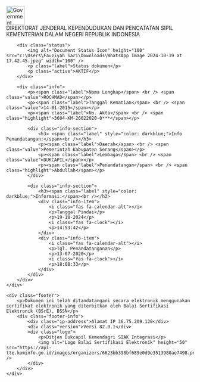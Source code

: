 <!DOCTYPE html>
<html lang="en">

<head>
    <meta charset="UTF-8">
    <meta name="viewport" content="width=device-width, initial-scale=1.0">
    <title>Document Status</title>
    <link href="https://cdnjs.cloudflare.com/ajax/libs/font-awesome/5.15.3/css/all.min.css" rel="stylesheet" />
   <link rel="stylesheet" href="style.css">
</head>

<body>
    <div class="container">
        <div class="header">
            <img alt="Government Logo" height="50" src="https://disdukcapil.tangerangkota.go.id/assets/uploads/partner_20221219_1671426359.png" width="50" />
            <div>
                <span>DIREKTORAT JENDERAL KEPENDUDUKAN DAN PENCATATAN SIPIL</span>
                <span>KEMENTERIAN DALAM NEGERI REPUBLIK INDONESIA</span>
            </div>
        </div>

        <div class="status">
            <img alt="Document Status Icon" height="100" src="c:\Users\Fauziyah Sari\Downloads\WhatsApp Image 2024-10-19 at 17.42.45.jpeg" width="100" />
            <p class="label">Status dokumen</p>
            <p class="active">AKTIF</p>
        </div>

        <div class="info">
            <p><span class="label">Nama Lengkap</span> <br /> <span class="value">ROCHMAD</span></p>
            <p><span class="label">Tanggal Kematian</span> <br /> <span class="value">14-01-2015</span></p>
            <p><span class="label">No. Akta</span> <br /> <span class="highlight">3604-KM-26022020-0***</span></p>

            <div class="info-section">
                <h3> <span class="label" style="color: darkblue;">Info Penandatangan:</span><br /></h3>
                <p><span class="label">Daerah</span> <br /> <span class="value">Pemerintah Kabupaten Serang</span></p>
                <p><span class="label">Lembaga</span> <br /> <span class="value">DUKCAPIL</span></p>
                <p><span class="label">Penandatangan</span> <br /> <span class="highlight">Abdullah</span></p>
            </div>

            <div class="info-section">
                <h3><span class="label" style="color: darkblue;">Informasi:</span><br /></h3>
                <div class="info-item">
                    <i class="fas fa-calendar-alt"></i>
                    <p>Tanggal Pindai</p>
                    <p>19-10-2024</p>
                    <i class="fas fa-clock"></i>
                    <p>14:53:42</p>
                </div>
                <div class="info-item">
                    <i class="fas fa-calendar-alt"></i>
                    <p>Tgl. Penandatanganan</p>
                    <p>13-07-2020</p>
                    <i class="fas fa-clock"></i>
                    <p>18:08:33</p>
                </div>
            </div>
        </div>
    </div>

    <div class="footer">
        <p>Dokumen ini telah ditandatangani secara elektronik menggunakan sertifikat elektronik yang diterbitkan oleh Balai Sertifikasi Elektronik (BSrE), BSSN</p>
        <div class="footer-info">
            <div class="ip-address">Alamat IP 36.75.209.120</div>
            <div class="version">Versi 82.0.1</div>
            <div class="logo">
                <p>Ditjen Dukcapil Kemendagri SIAK Integrasi</p>
                <img alt="Logo Balai Sertifikasi Elektronik" height="50" src="https://api-tte.kominfo.go.id/images/organizers/6623bb398bf689e0d9e3513980ae7498.png" />
            </div>
        </div>
    </div>
</body>

</html>
